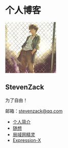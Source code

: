 # 个人博客

![avatar](res/image/avatar.jpg)

## StevenZack 

为了自由！

邮箱：stevenzack@qq.com

- [个人简介](intro/intro.md)
- [随想](thoughts/thoughts.md)
- [局域网精灵](langenius/langenius.md)
- [Expression-X](expressionx/expressionx.md)
